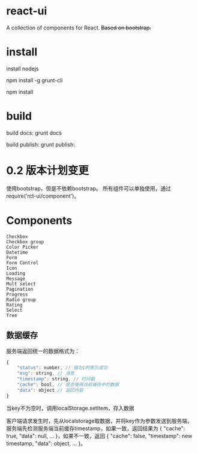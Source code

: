 # react-ui

A collection of components for React. ~~Based on bootstrap.~~

# install
install nodejs

npm install -g grunt-cli

npm install

# build
build docs: grunt docs

build publish: grunt publish:

# 0.2 版本计划变更
使用bootstrap，但是不依赖bootstrap。
所有组件可以单独使用，通过 require('rct-ui/component')。

# Components
```
Checkbox
Checkbox group
Color Picker
Datetime
Form
Form Control
Icon
Loading
Message
Mult select
Pagination
Progress
Radio group
Rating
Select
Tree
```

## 数据缓存
服务端返回统一的数据格式为：
```js
{
    "status": number, // 值为1时表示成功
    "msg": string, // 消息
    "timestamp": string, // 时间戳
    "cache": bool, // 是否使用当前缓存中的数据
    "data": object // 返回内容
}
```
当key不为空时，调用localStorage.setItem，存入数据


客户端请求发生时，先从localstorage取数据，并将key作为参数发送到服务端，服务端先检测服务端当前缓存timestamp，如果一致，返回结果为 { "cache": true, "data": null, ... }，如果不一致，返回 { "cache": false, "timestamp": new timestamp, "data": object, ... }。
